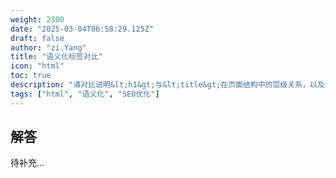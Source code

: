 ```yaml
---
weight: 2300
date: "2025-03-04T06:58:29.125Z"
draft: false
author: "zi.Yang"
title: "语义化标签对比"
icon: "html"
toc: true
description: "请对比说明&lt;h1&gt;与&lt;title&gt;在页面结构中的层级关系，以及两者在搜索引擎结果展示和屏幕阅读器处理方式上的差异表现。"
tags: ["html", "语义化", "SEO优化"]
---
```


## 解答

待补充...

